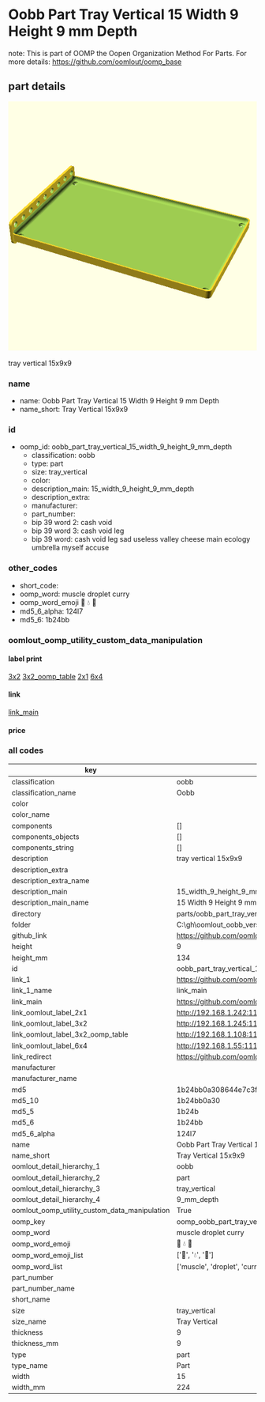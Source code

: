 # Oobb Part Tray Vertical 15 Width 9 Height 9 mm Depth  

note: This is part of OOMP the Oopen Organization Method For Parts. For more details: https://github.com/oomlout/oomp_base

##  part details
  

[![](3dpr.png)](3dpr.png)

tray vertical 15x9x9



### name
* name: Oobb Part Tray Vertical 15 Width 9 Height 9 mm Depth
* name_short: Tray Vertical 15x9x9 
### id
* oomp_id: oobb_part_tray_vertical_15_width_9_height_9_mm_depth
  * classification: oobb
  * type: part
  * size: tray_vertical
  * color: 
  * description_main: 15_width_9_height_9_mm_depth
  * description_extra: 
  * manufacturer: 
  * part_number: 
  * bip 39 word 2: cash void
  * bip 39 word 3: cash void leg
  * bip 39 word: cash void leg sad useless valley cheese main ecology umbrella myself accuse

### other_codes
* short_code: 
* oomp_word: muscle droplet curry
* oomp_word_emoji :muscle: :droplet: :curry:
* md5_6_alpha: 124l7
* md5_6: 1b24bb






### oomlout_oomp_utility_custom_data_manipulation
#### label print
[3x2](http://192.168.1.245:1112/?label=oomp%20124l7)
[3x2_oomp_table](http://192.168.1.108:1112/?label=oomp%20124l7)
[2x1](http://192.168.1.242:1112/?label=oomp%20124l7)
[6x4](http://192.168.1.55:1112/?label=oomp%20124l7)    

#### link

[link_main](https://github.com/oomlout/oomlout_oobb_version_4_generated_parts/tree/main/navigation_oomp/oobb/part/tray_vertical/15_width_9_height_9_mm_depth/part)                              

#### price







### all codes 
| key | value |  
| --- | --- |  
| classification | oobb |  
| classification_name | Oobb |  
| color |  |  
| color_name |  |  
| components | [] |  
| components_objects | [] |  
| components_string | [] |  
| description | tray vertical 15x9x9 |  
| description_extra |  |  
| description_extra_name |  |  
| description_main | 15_width_9_height_9_mm_depth |  
| description_main_name | 15 Width 9 Height 9 mm Depth |  
| directory | parts/oobb_part_tray_vertical_15_width_9_height_9_mm_depth |  
| folder | C:\gh\oomlout_oobb_version_4_generated_parts\parts\oobb_part_tray_vertical_15_width_9_height_9_mm_depth |  
| github_link | https://github.com/oomlout/oomlout_oomp_part_src/tree/main/parts/oobb_part_tray_vertical_15_width_9_height_9_mm_depth |  
| height | 9 |  
| height_mm | 134 |  
| id | oobb_part_tray_vertical_15_width_9_height_9_mm_depth |  
| link_1 | https://github.com/oomlout/oomlout_oobb_version_4_generated_parts/tree/main/navigation_oomp/oobb/part/tray_vertical/15_width_9_height_9_mm_depth/part |  
| link_1_name | link_main |  
| link_main | https://github.com/oomlout/oomlout_oobb_version_4_generated_parts/tree/main/navigation_oomp/oobb/part/tray_vertical/15_width_9_height_9_mm_depth/part |  
| link_oomlout_label_2x1 | http://192.168.1.242:1112/?label=oomp%20124l7 |  
| link_oomlout_label_3x2 | http://192.168.1.245:1112/?label=oomp%20124l7 |  
| link_oomlout_label_3x2_oomp_table | http://192.168.1.108:1112/?label=oomp%20124l7 |  
| link_oomlout_label_6x4 | http://192.168.1.55:1112/?label=oomp%20124l7 |  
| link_redirect | https://github.com/oomlout/oomlout_oobb_version_4_generated_parts/tree/main/parts/oobb_tray_vertical_15_09_09 |  
| manufacturer |  |  
| manufacturer_name |  |  
| md5 | 1b24bb0a308644e7c3f80bdafebd611a |  
| md5_10 | 1b24bb0a30 |  
| md5_5 | 1b24b |  
| md5_6 | 1b24bb |  
| md5_6_alpha | 124l7 |  
| name | Oobb Part Tray Vertical 15 Width 9 Height 9 mm Depth |  
| name_short | Tray Vertical 15x9x9  |  
| oomlout_detail_hierarchy_1 | oobb |  
| oomlout_detail_hierarchy_2 | part |  
| oomlout_detail_hierarchy_3 | tray_vertical |  
| oomlout_detail_hierarchy_4 | 9_mm_depth |  
| oomlout_oomp_utility_custom_data_manipulation | True |  
| oomp_key | oomp_oobb_part_tray_vertical_15_width_9_height_9_mm_depth |  
| oomp_word | muscle droplet curry |  
| oomp_word_emoji | :muscle: :droplet: :curry: |  
| oomp_word_emoji_list | [':muscle:', ':droplet:', ':curry:'] |  
| oomp_word_list | ['muscle', 'droplet', 'curry'] |  
| part_number |  |  
| part_number_name |  |  
| short_name |  |  
| size | tray_vertical |  
| size_name | Tray Vertical |  
| thickness | 9 |  
| thickness_mm | 9 |  
| type | part |  
| type_name | Part |  
| width | 15 |  
| width_mm | 224 |  
